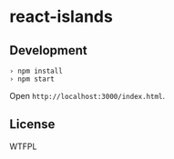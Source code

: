 # react-islands

## Development

~~~
› npm install
› npm start
~~~

Open `http://localhost:3000/index.html`.

## License

WTFPL
